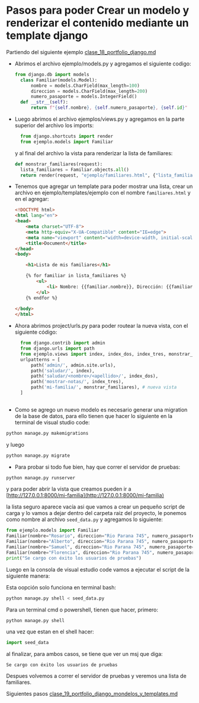 # Pasos para poder Crear un modelo y renderizar el contenido mediante un template django 

Partiendo del siguiente ejemplo [clase_18_portfolio_django.md](clase_18_portfolio_django.md)

- Abrimos el archivo ejemplo/models.py y agregamos el siguiente codigo:
  
  ```python
  from django.db import models
    class Familiar(models.Model):
        nombre = models.CharField(max_length=100)
        direccion = models.CharField(max_length=200)
        numero_pasaporte = models.IntegerField()
    def __str__(self):
        return f"{self.nombre}, {self.numero_pasaporte}, {self.id}"
  ```

- Luego abrimos el archivo ejemplos/views.py y agregamos en la parte superior del archivo los imports:
  ```python
    from django.shortcuts import render
    from ejemplo.models import Familiar
  ```
  
  y al final del archivo la vista para renderizar la lista de familiares: 
  
  ```python
  def monstrar_familiares(request):
    lista_familiares = Familiar.objects.all()
    return render(request, "ejemplo/familiares.html", {"lista_familiares": lista_familiares})
  ```
- Tenemos que agregar un template para poder mostrar una lista, crear un archivo en ejemplo/templates/ejemplo con 
  el nombre `familiares.html` y en el agregar:
  ```html
  <!DOCTYPE html>
  <html lang="en">
  <head>
      <meta charset="UTF-8">
      <meta http-equiv="X-UA-Compatible" content="IE=edge">
      <meta name="viewport" content="width=device-width, initial-scale=1.0">
      <title>Document</title>
  </head>
  <body>

      <h1>Lista de mis familiares</h1>

      {% for familiar in lista_familiares %}
          <ul>
              <li> Nombre: {{familiar.nombre}}, Dirección: {{familiar.direccion}}, Pasaporte: {{familiar.numero_pasaporte}} </li>
          </ul>
      {% endfor %}
      
  </body>
  </html>
  ```

- Ahora abrimos project/urls.py para poder routear la nueva vista, con el siguiente código:
  ```python
    from django.contrib import admin
    from django.urls import path
    from ejemplo.views import index, index_dos, index_tres, monstrar_familiares
    urlpatterns = [
        path('admin/', admin.site.urls),
        path('saludar/', index),
        path('saludar/<nombre>/<apellido>/', index_dos),
        path('mostrar-notas/', index_tres),
        path('mi-familia/', monstrar_familiares), # nueva vista
    ]
   
  ```

- Como se agrego un nuevo modelo es necesario generar una migration de la base de datos, para ello tienen que hacer 
 lo siguiente en la terminal de visual studio code:

 ```bash
 python manage.py makemigrations
 ```
 y luego
 ```bash
 python manage.py migrate
 ```

 - Para probar si todo fue bien, hay que correr el servidor de pruebas:
  
```bash
python manage.py runserver
```
y para poder abrir la vista que creamos pueden ir a [http://127.0.0.1:8000/mi-familia](http://127.0.0.1:8000/mi-familia)
  

la lista seguro aparece vacía asi que vamos a crear un pequeño script de carga y lo vamos a dejar dentro del carpeta raiz 
del proyecto, le ponemos como nombre al archivo `seed_data.py` y agregamos lo siguiente:
```python
from ejemplo.models import Familiar
Familiar(nombre="Rosario", direccion="Rio Parana 745", numero_pasaporte=123123).save()
Familiar(nombre="Alberto", direccion="Rio Parana 745", numero_pasaporte=890890).save()
Familiar(nombre="Samuel", direccion="Rio Parana 745", numero_pasaporte=345345).save()
Familiar(nombre="Florencia", direccion="Rio Parana 745", numero_pasaporte=567567).save()
print("Se cargo con éxito los usuarios de pruebas")
```

Luego en la consola de visual estudio code vamos a ejecutar el script de la siguiente manera:

Esta oopción solo funciona en terminal bash:

```bash
python manage.py shell < seed_data.py
```

Para un terminal cmd o powershell, tienen que hacer, primero:
```cmd
python manage.py shell
```
una vez que estan en el shell hacer:

```python
import seed_data
```
al finalizar, para ambos casos, se tiene que ver un msj que diga: 
```
Se cargo con éxito los usuarios de pruebas
```

Despues volvemos a correr el servidor de pruebas y veremos una lista de familiares.

Siguientes pasos [clase_19_portfolio_django_mondelos_y_templates.md](clase_19_portfolio_django_mondelos_y_templates.md)
